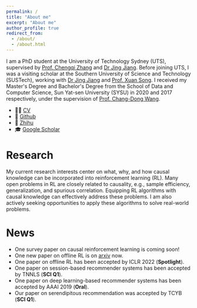 ```yaml
---
permalink: /
title: "About me"
excerpt: "About me"
author_profile: true
redirect_from: 
  - /about/
  - /about.html
---
```


I am a PhD student at the University of Technology Sydney (UTS), supervised by [Prof. Chengqi Zhang](https://www.uts.edu.au/staff/chengqi.zhang) and [Dr Jing Jiang](https://www.uts.edu.au/staff/jing.jiang). Before joining UTS, I was a visiting scholar at the Southern University of Science and Technology (SUSTech), working with [Dr Jing Jiang](https://www.uts.edu.au/staff/jing.jiang) and [Prof. Xuan Song](https://www.sustech.edu.cn/zh/songxuan.html). I received my Master's Degree and Bachelor's Degree from the School of Data and Computer Science, Sun Yat-sen University (SYSU) in 2020 and 2017 respectively, under the supervision of [Prof. Chang-Dong Wang](http://www.scholat.com/changdongwang.cn). 

- 👨‍🎓 [CV](http://2wildkids.com/files/CV_ZhihongDeng.pdf)
- 🌵 [Github](https://github.com/familyld)
- 📘 [Zhihu](https://www.zhihu.com/people/Zhi-Hong.Deng)
- 🎓 [Google Scholar](https://scholar.google.com.au/citations?user=e8D8_NwAAAAJ)

Research
========

My current research interests center on what, why, and how causal knowledge can be incorporated into reinforcement learning (RL). Many open problems in RL are closely related to causality, e.g., sample efficiency, generalization, and spurious correlation. Equipping RL algorithms with causal knowledge can effectively address these problems. I am also actively seeking opportunities to apply these algorithms to solve real-world problems.

News
=======
* One survey paper on causal reinforcement learning is coming soon!
* One new paper on offline RL is on [arxiv](https://arxiv.org/abs/2110.12468) now.
* One paper on offline RL has been accepted by ICLR 2022 (**Spotlight**).
* One paper on session-based recommender systems has been accepted by TNNLS (**SCI Q1**).
* One paper on deep learning-based recommender systems has been accepted by AAAI 2019 (**Oral**).
* Our paper on serendipitous recommendation was accepted by TCYB (**SCI Q1**).




